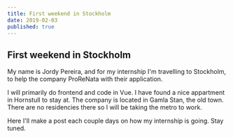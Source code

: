 ```yaml
---
title: First weekend in Stockholm
date: 2019-02-03
published: true
---
```


## First weekend in Stockholm

My name is Jordy Pereira, and for my internship I'm travelling to Stockholm, to help the company ProReNata with their application.  

I will primarily do frontend and code in Vue. I have found a nice appartment in Hornstull to stay at. The company is located in Gamla Stan, the old town. There are no residencies there so I will be taking the metro to work. 


Here I'll make a post each couple days on how my internship is going. Stay tuned.